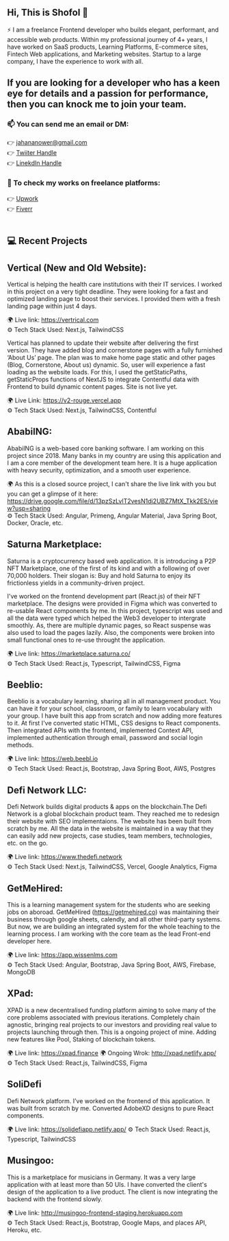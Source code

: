 ## Hi, This is Shofol 👋
⚡  I am a freelance Frontend developer who builds elegant, performant, and accessible web products. Within my professional journey of 4+ years, I have worked on SaaS products, Learning Platforms, E-commerce sites, Fintech Web applications, and Marketing websites. Startup to a large company, I have the experience to work with all.

## If you are looking for a developer who has a keen eye for details and a passion for performance, then you can knock me to join your team. 

### 📫 You can send me an email or DM: 

👉 jahananower@gmail.com
<br/>
👉 [Twiiter Handle](https://twitter.com/jahananower)
<br/>
👉 [LinekdIn Handle](https://www.linkedin.com/in/anower-jahan)
<br/>


### 💬 To check my works on freelance platforms:

👉 [Upwork](https://www.upwork.com/freelancers/~01cebe13144655d980)
<br/>
👉 [Fiverr](https://www.fiverr.com/users/anowerjahan)
<br/>
<br/>
## :computer: Recent Projects


## Vertical (New and Old Website):

Vertical is helping the health care institutions with their IT services. I worked in this project on a very tight deadline. They were looking for a fast and optimized landing page to boost their services. I provided them with a fresh landing page within just 4 days. 

:earth_africa: Live link: https://vertrical.com 
<br/>
:gear: Tech Stack Used: Next.js, TailwindCSS

Vertical has planned to update their website after delivering the first version. They have added blog and cornerstone pages with a fully furnished ‘About Us’ page. The plan was to make home page static and other pages (Blog, Cornerstone, About us) dynamic. So, user will experience a fast loading as the website loads. For this, I used the getStaticPaths, getStaticProps functions of NextJS to integrate Contentful data with Frontend to build dynamic content pages. Site is not live yet. 

:earth_africa: Live Link: https://v2-rouge.vercel.app 
<br/>
:gear: Tech Stack Used: Next.js, TailwindCSS, Contentful

## AbabilNG:
AbabilNG is a web-based core banking software. I am working on this project since 2018. Many banks in my country are using this application and I am a core member of the development team here.  It is a huge application with heavy security, optimization, and a smooth user experience. 

:earth_africa: As this is a closed source project, I can't share the live link with you but you can get a glimpse of it here: 
https://drive.google.com/file/d/13pzSzLvlT2vesN1dj2UBZ7MtX_Tkk2ES/view?usp=sharing
<br/>
:gear: Tech Stack Used: Angular, Primeng, Angular Material, Java Spring Boot, Docker, Oracle, etc.


## Saturna Marketplace: 
Saturna is a cryptocurrency based web application. It is introducing a P2P NFT Marketplace, one of the first of its kind and with a following of over 70,000 holders. 
Their slogan is: Buy and hold Saturna to enjoy its frictionless yields in a community-driven project. 

I've worked on the frontend development part (React.js) of their NFT marketplace. The designs were provided in Figma which was converted to re-usable React components by me. In this project, typescript was used and all the data were typed which helped the Web3 developer to intergrate smoothly. As, there are multiple dynamic pages, so React suspense was also used to load the pages lazily. Also, the components were broken into small functional ones to re-use throught the application. 

:earth_africa: Live link: https://marketplace.saturna.co/
<br/>
:gear: Tech Stack Used: React.js, Typescript, TailwindCSS, Figma


## Beeblio: 
Beeblio is a vocabulary learning, sharing all in all management product. You can have it for your school, classroom, or family to learn vocabulary with your group. I have built this app from scratch and now adding more features to it. At first I've converted static HTML, CSS designs to React components. Then integrated APIs with the frontend, implemented Context API, implemented authentication through email, password and social login methods. 

:earth_africa: Live link: https://web.beebl.io
<br/>
:gear: Tech Stack Used: React.js, Bootstrap, Java Spring Boot, AWS, Postgres


## Defi Network LLC: 
Defi Network builds digital products & apps on the blockchain.The Defi Network is a global blockchain product team. They reached me to redesign their website with SEO implementaions. The website has been built from scratch by me. All the data in the website is maintained in a way that they can easily add new projects, case studies, team members, technologies, etc. on the go. 

:earth_africa: Live link: https://www.thedefi.network
<br/>
:gear: Tech Stack Used: Next.js, TailwindCSS, Vercel, Google Analytics, Figma


## GetMeHired:
This is a learning management system for the students who are seeking jobs on aboroad. GetMeHired (https://getmehired.co) was maintaining their business through google sheets, calendly, and all other third-party systems. But now, we are building an integrated system for the whole teaching to the learning process. I am working with the core team as the lead Front-end developer here. 

:earth_africa: Live link: https://app.wissenlms.com
<br/>
:gear: Tech Stack Used: Angular, Bootstrap, Java Spring Boot, AWS, Firebase, MongoDB


## XPad: 
XPAD is a new decentralised funding platform aiming to solve many of the core problems associated with previous iterations. Completely chain agnostic, bringing real projects to our investors and providing real value to projects launching through then. This is a ongoing project of mine. Adding new features like Pool, Staking of blockchain tokens. 

:earth_africa: Live link: https://xpad.finance
:earth_africa: Ongoing Wrok: http://xpad.netlify.app/
<br/>
:gear: Tech Stack Used: React.js, TailwindCSS, Figma

## SoliDefi
Defi Network platform. I’ve worked on the frontend of this application. It was built from scratch by me. Converted AdobeXD designs to pure React components. 

:earth_africa: Live link: https://solidefiapp.netlify.app/ 
:gear: Tech Stack Used: React.js, Typescript, TailwindCSS


## Musingoo:
This is a marketplace for musicians in Germany. It was a very large application with at least more than 50 UIs. I have converted the client's design of the application to a live product. The client is now integrating the backend with the frontend slowly. 

:earth_africa: Live link: http://musingoo-frontend-staging.herokuapp.com
<br/>
:gear: Tech Stack Used: React.js, Bootstrap, Google Maps, and places API, Heroku, etc. 





<!--
**Shofol/shofol** is a ✨ _special_ ✨ repository because its `README.md` (this file) appears on your GitHub profile.

Here are some ideas to get you started:

- 🔭 I’m currently working on ...
- 🌱 I’m currently learning ...
- 👯 I’m looking to collaborate on ...
- 🤔 I’m looking for help with ...
- 💬 Ask me about ...
- 
- 😄 Pronouns: ...
- ⚡ Fun fact: ...
-->
